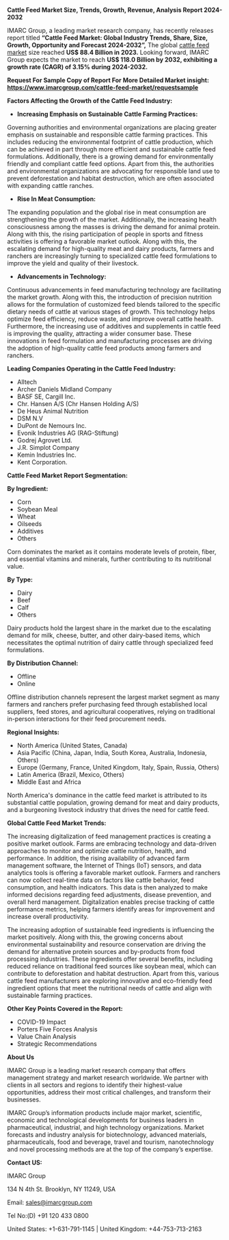 ﻿**Cattle Feed Market Size, Trends, Growth, Revenue, Analysis Report 2024-2032**

IMARC Group, a leading market research company, has recently releases report titled **“Cattle Feed Market: Global Industry Trends, Share, Size, Growth, Opportunity and Forecast 2024-2032”,** The global [cattle feed market](https://www.imarcgroup.com/cattle-feed-market) size reached **US$ 88.4 Billion in 2023.** Looking forward, IMARC Group expects the market to reach **US$ 118.0 Billion by 2032, exhibiting a growth rate (CAGR) of 3.15% during 2024-2032.**

**Request For Sample Copy of Report For More Detailed Market insight: <https://www.imarcgroup.com/cattle-feed-market/requestsample>**

**Factors Affecting the Growth of the Cattle Feed Industry:**

- **Increasing Emphasis on Sustainable Cattle Farming Practices:**

Governing authorities and environmental organizations are placing greater emphasis on sustainable and responsible cattle farming practices. This includes reducing the environmental footprint of cattle production, which can be achieved in part through more efficient and sustainable cattle feed formulations. Additionally, there is a growing demand for environmentally friendly and compliant cattle feed options. Apart from this, the authorities and environmental organizations are advocating for responsible land use to prevent deforestation and habitat destruction, which are often associated with expanding cattle ranches.

- **Rise In Meat Consumption:**

The expanding population and the global rise in meat consumption are strengthening the growth of the market. Additionally, the increasing health consciousness among the masses is driving the demand for animal protein. Along with this, the rising participation of people in sports and fitness activities is offering a favorable market outlook. Along with this, the escalating demand for high-quality meat and dairy products, farmers and ranchers are increasingly turning to specialized cattle feed formulations to improve the yield and quality of their livestock.

- **Advancements in Technology:**

Continuous advancements in feed manufacturing technology are facilitating the market growth. Along with this, the introduction of precision nutrition allows for the formulation of customized feed blends tailored to the specific dietary needs of cattle at various stages of growth. This technology helps optimize feed efficiency, reduce waste, and improve overall cattle health. Furthermore, the increasing use of additives and supplements in cattle feed is improving the quality, attracting a wider consumer base. These innovations in feed formulation and manufacturing processes are driving the adoption of high-quality cattle feed products among farmers and ranchers.

**Leading Companies Operating in the Cattle Feed Industry:**

- Alltech
- Archer Daniels Midland Company
- BASF SE, Cargill Inc.
- Chr. Hansen A/S (Chr Hansen Holding A/S)
- De Heus Animal Nutrition
- DSM N.V
- DuPont de Nemours Inc.
- Evonik Industries AG (RAG-Stiftung)
- Godrej Agrovet Ltd.
- J.R. Simplot Company
- Kemin Industries Inc.
- Kent Corporation.

**Cattle Feed Market Report Segmentation:**

**By Ingredient:**

- Corn
- Soybean Meal
- Wheat
- Oilseeds
- Additives
- Others

Corn dominates the market as it contains moderate levels of protein, fiber, and essential vitamins and minerals, further contributing to its nutritional value.

**By Type:**

- Dairy
- Beef
- Calf
- Others

Dairy products hold the largest share in the market due to the escalating demand for milk, cheese, butter, and other dairy-based items, which necessitates the optimal nutrition of dairy cattle through specialized feed formulations.

**By Distribution Channel:**

- Offline
- Online

Offline distribution channels represent the largest market segment as many farmers and ranchers prefer purchasing feed through established local suppliers, feed stores, and agricultural cooperatives, relying on traditional in-person interactions for their feed procurement needs.

**Regional Insights:**

- North America (United States, Canada)
- Asia Pacific (China, Japan, India, South Korea, Australia, Indonesia, Others)
- Europe (Germany, France, United Kingdom, Italy, Spain, Russia, Others)
- Latin America (Brazil, Mexico, Others)
- Middle East and Africa

North America's dominance in the cattle feed market is attributed to its substantial cattle population, growing demand for meat and dairy products, and a burgeoning livestock industry that drives the need for cattle feed.

**Global Cattle Feed Market Trends:**

The increasing digitalization of feed management practices is creating a positive market outlook. Farms are embracing technology and data-driven approaches to monitor and optimize cattle nutrition, health, and performance. In addition, the rising availability of advanced farm management software, the Internet of Things (IoT) sensors, and data analytics tools is offering a favorable market outlook. Farmers and ranchers can now collect real-time data on factors like cattle behavior, feed consumption, and health indicators. This data is then analyzed to make informed decisions regarding feed adjustments, disease prevention, and overall herd management. Digitalization enables precise tracking of cattle performance metrics, helping farmers identify areas for improvement and increase overall productivity.

The increasing adoption of sustainable feed ingredients is influencing the market positively. Along with this, the growing concerns about environmental sustainability and resource conservation are driving the demand for alternative protein sources and by-products from food processing industries. These ingredients offer several benefits, including reduced reliance on traditional feed sources like soybean meal, which can contribute to deforestation and habitat destruction. Apart from this, various cattle feed manufacturers are exploring innovative and eco-friendly feed ingredient options that meet the nutritional needs of cattle and align with sustainable farming practices.

**Other Key Points Covered in the Report:**

- COVID-19 Impact
- Porters Five Forces Analysis
- Value Chain Analysis
- Strategic Recommendations

**About Us**

IMARC Group is a leading market research company that offers management strategy and market research worldwide. We partner with clients in all sectors and regions to identify their highest-value opportunities, address their most critical challenges, and transform their businesses.

IMARC Group’s information products include major market, scientific, economic and technological developments for business leaders in pharmaceutical, industrial, and high technology organizations. Market forecasts and industry analysis for biotechnology, advanced materials, pharmaceuticals, food and beverage, travel and tourism, nanotechnology and novel processing methods are at the top of the company’s expertise.

**Contact US:**

IMARC Group

134 N 4th St. Brooklyn, NY 11249, USA

Email: sales@imarcgroup.com

Tel No:(D) +91 120 433 0800

United States: +1-631-791-1145 | United Kingdom: +44-753-713-2163
